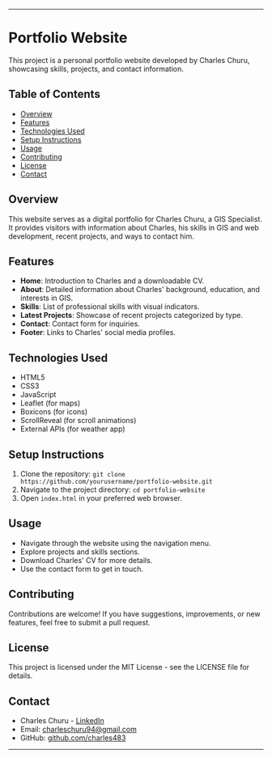 

---

# Portfolio Website

This project is a personal portfolio website developed by Charles Churu, showcasing skills, projects, and contact information.

## Table of Contents

- [Overview](#overview)
- [Features](#features)
- [Technologies Used](#technologies-used)
- [Setup Instructions](#setup-instructions)
- [Usage](#usage)
- [Contributing](#contributing)
- [License](#license)
- [Contact](#contact)

## Overview

This website serves as a digital portfolio for Charles Churu, a GIS Specialist. It provides visitors with information about Charles, his skills in GIS and web development, recent projects, and ways to contact him.

## Features

- **Home**: Introduction to Charles and a downloadable CV.
- **About**: Detailed information about Charles' background, education, and interests in GIS.
- **Skills**: List of professional skills with visual indicators.
- **Latest Projects**: Showcase of recent projects categorized by type.
- **Contact**: Contact form for inquiries.
- **Footer**: Links to Charles' social media profiles.

## Technologies Used

- HTML5
- CSS3
- JavaScript
- Leaflet (for maps)
- Boxicons (for icons)
- ScrollReveal (for scroll animations)
- External APIs (for weather app)

## Setup Instructions

1. Clone the repository: `git clone https://github.com/yourusername/portfolio-website.git`
2. Navigate to the project directory: `cd portfolio-website`
3. Open `index.html` in your preferred web browser.

## Usage

- Navigate through the website using the navigation menu.
- Explore projects and skills sections.
- Download Charles' CV for more details.
- Use the contact form to get in touch.

## Contributing

Contributions are welcome! If you have suggestions, improvements, or new features, feel free to submit a pull request.

## License

This project is licensed under the MIT License - see the LICENSE file for details.

## Contact

- Charles Churu - [LinkedIn](https://www.linkedin.com/in/charles-wambui-853834260/)
- Email: [charleschuru94@gmail.com](mailto:charleschuru94@gmail.com)
- GitHub: [github.com/charles483](https://github.com/charles483)

---

